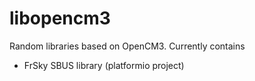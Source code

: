 # libopencm3

Random libraries based on OpenCM3. Currently contains

* FrSky SBUS library (platformio project)
